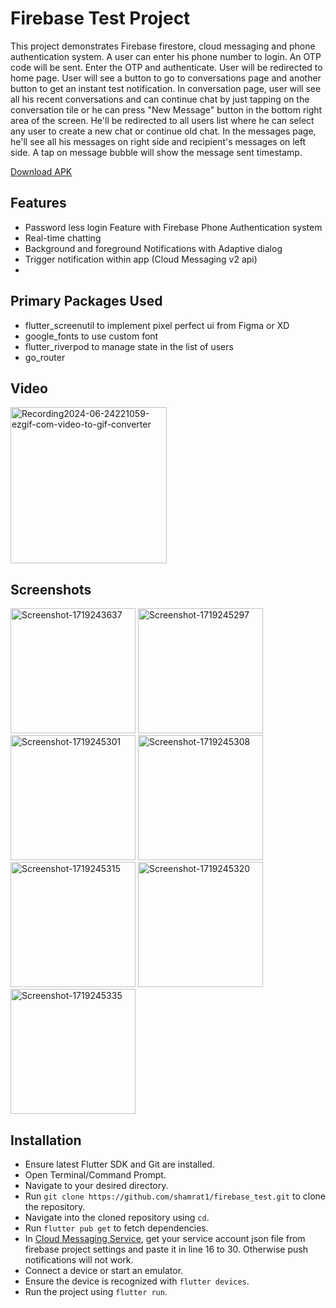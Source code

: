 # Firebase Test Project
This project demonstrates Firebase firestore, cloud messaging and phone authentication system. A user can enter his phone number to login. An OTP code will be sent. Enter the OTP and authenticate. User will be redirected to home page. User will see a button to go to conversations page and another button to get an instant test notification. In conversation page, user will see all his recent conversations and can continue chat by just tapping on the conversation tile or he can press "New Message" button in the bottom right area of the screen. He'll be redirected to all users list where he can select any user to create a new chat or continue old chat. In the messages page, he'll see all his messages on right side and recipient's messages on left side. A tap on message bubble will show the message sent timestamp.

[Download APK](https://github.com/shamrat1/firebase_test/blob/apks/app-release.apk)
## Features

 - Password less login Feature with Firebase Phone Authentication system
 - Real-time chatting
 - Background and foreground Notifications with Adaptive dialog
 - Trigger notification within app (Cloud Messaging v2 api)
 - 
## Primary Packages Used

 - flutter_screenutil to implement pixel perfect ui from Figma or XD
 - google_fonts to use custom font
 - flutter_riverpod to manage state in the list of users
 - go_router
 
 ## Video
 <a href="https://ibb.co/SXVR9tW"><img src="https://i.ibb.co/6RDgfHV/Recording2024-06-24221059-ezgif-com-video-to-gif-converter.gif" width="250px" alt="Recording2024-06-24221059-ezgif-com-video-to-gif-converter" border="0"></a>
 ## Screenshots
 <a href="https://ibb.co/fpqq0RB"><img src="https://i.ibb.co/0MmmJN8/Screenshot-1719243637.png" alt="Screenshot-1719243637" border="0" width="200px"></a>
<a href="https://ibb.co/GCr8t9M"><img src="https://i.ibb.co/qm2cWCg/Screenshot-1719245297.png" alt="Screenshot-1719245297" border="0" width="200px"></a>
<a href="https://ibb.co/1dxSxWL"><img src="https://i.ibb.co/YyGrGs3/Screenshot-1719245301.png" alt="Screenshot-1719245301" border="0" width="200px"></a>
<a href="https://ibb.co/Vm0PhkK"><img src="https://i.ibb.co/8cnSRQh/Screenshot-1719245308.png" alt="Screenshot-1719245308" border="0" width="200px"></a>
<a href="https://ibb.co/8MdpGVm"><img src="https://i.ibb.co/Q9CRhGJ/Screenshot-1719245315.png" alt="Screenshot-1719245315" border="0" width="200px"></a>
<a href="https://ibb.co/rbL5kzJ"><img src="https://i.ibb.co/k3rqKwF/Screenshot-1719245320.png" alt="Screenshot-1719245320" border="0" width="200px"></a>
<a href="https://ibb.co/xSYQr3X"><img src="https://i.ibb.co/TB15NrY/Screenshot-1719245335.png" alt="Screenshot-1719245335" border="0" width="200px"></a>

## Installation

-   Ensure latest Flutter SDK and Git are installed.
-   Open Terminal/Command Prompt.
-   Navigate to your desired directory.
-   Run `git clone https://github.com/shamrat1/firebase_test.git` to clone the repository.
-   Navigate into the cloned repository using `cd`.
-   Run `flutter pub get` to fetch dependencies.
-   In [Cloud Messaging Service](https://github.com/shamrat1/firebase_test/blob/main/lib/utils/notification/cloud_messaging_service.dart), get your service account json file from firebase project settings and paste it in line 16 to 30. Otherwise push notifications will not work. 
-   Connect a device or start an emulator.
-   Ensure the device is recognized with `flutter devices`.
-   Run the project using `flutter run`.
